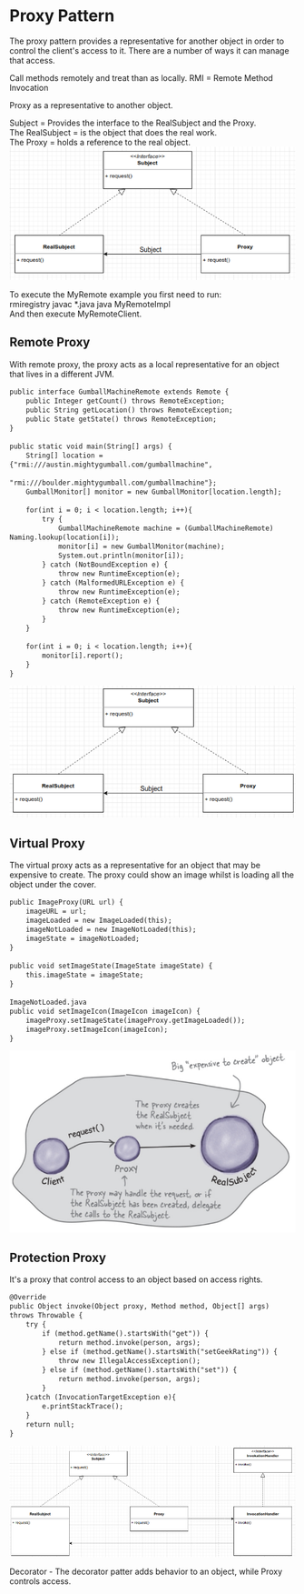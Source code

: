 # Proxy Pattern
The proxy pattern provides a representative for another object in order to control the client's access to it. There are 
a number of ways it can manage that access.  

Call methods remotely and treat than as locally.
RMI = Remote Method Invocation

Proxy as a representative to another object.

Subject = Provides the interface to the RealSubject and the Proxy.  
The RealSubject = is the object that does the real work.  
The Proxy = holds a reference to the real object.
![img.png](src/images/img.png)

To execute the MyRemote example you first need to run:  
rmiregistry
javac *.java
java MyRemoteImpl  
And then execute MyRemoteClient.

## Remote Proxy
With remote proxy, the proxy acts as a local representative for an object that lives in a different JVM.
```
public interface GumballMachineRemote extends Remote {
    public Integer getCount() throws RemoteException;
    public String getLocation() throws RemoteException;
    public State getState() throws RemoteException;
}

public static void main(String[] args) {
    String[] location = {"rmi:///austin.mightygumball.com/gumballmachine",
                         "rmi:///boulder.mightygumball.com/gumballmachine"};
    GumballMonitor[] monitor = new GumballMonitor[location.length];

    for(int i = 0; i < location.length; i++){
        try {
            GumballMachineRemote machine = (GumballMachineRemote) Naming.lookup(location[i]);
            monitor[i] = new GumballMonitor(machine);
            System.out.println(monitor[i]);
        } catch (NotBoundException e) {
            throw new RuntimeException(e);
        } catch (MalformedURLException e) {
            throw new RuntimeException(e);
        } catch (RemoteException e) {
            throw new RuntimeException(e);
        }
    }

    for(int i = 0; i < location.length; i++){
        monitor[i].report();
    }
}
```

![img_1.png](src/images/img_1.png)

## Virtual Proxy
The virtual proxy acts as a representative for an object that may be expensive to create. The proxy could show
an image whilst is loading all the object under the cover.
```
public ImageProxy(URL url) {
    imageURL = url;
    imageLoaded = new ImageLoaded(this);
    imageNotLoaded = new ImageNotLoaded(this);
    imageState = imageNotLoaded;
}

public void setImageState(ImageState imageState) {
    this.imageState = imageState;
}

ImageNotLoaded.java
public void setImageIcon(ImageIcon imageIcon) {
    imageProxy.setImageState(imageProxy.getImageLoaded());
    imageProxy.setImageIcon(imageIcon);
}
```


![img_2.png](src/images/img_2.png)

## Protection Proxy
It's a proxy that control access to an object based on access rights.  
```
@Override
public Object invoke(Object proxy, Method method, Object[] args) throws Throwable {
    try {
        if (method.getName().startsWith("get")) {
            return method.invoke(person, args);
        } else if (method.getName().startsWith("setGeekRating")) {
            throw new IllegalAccessException();
        } else if (method.getName().startsWith("set")) {
            return method.invoke(person, args);
        }
    }catch (InvocationTargetException e){
        e.printStackTrace();
    }
    return null;
}
```

![img_3.png](src/images/img_3.png)


Decorator - The decorator patter adds behavior to an object, while Proxy controls access.
